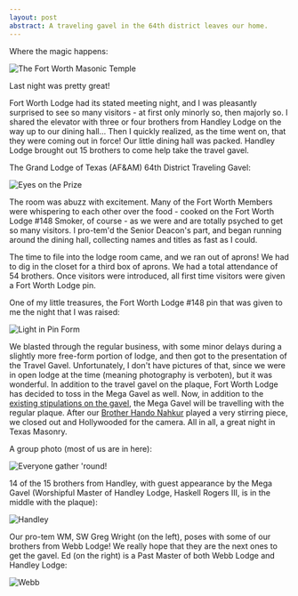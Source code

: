```yaml
---
layout: post
abstract: A traveling gavel in the 64th district leaves our home.
---
```

Where the magic happens:

![The Fort Worth Masonic Temple](/assets/images/2017-03-13-handley-lodge-captures-the-travel-gavel-temple.jpg)

Last night was pretty great!

Fort Worth Lodge had its stated meeting night, and I was pleasantly surprised to see so many visitors - at first only minorly so, then majorly so. I shared the elevator with three or four brothers from Handley Lodge on the way up to our dining hall... Then I quickly realized, as the time went on, that they were coming out in force! Our little dining hall was packed. Handley Lodge brought out 15 brothers to come help take the travel gavel.

The Grand Lodge of Texas (AF&AM) 64th District Traveling Gavel:

![Eyes on the Prize](/assets/images/2017-03-13-handley-lodge-captures-the-travel-gavel-traveling-gavel.jpg)

The room was abuzz with excitement. Many of the Fort Worth Members were whispering to each other over the food - cooked on the Fort Worth Lodge #148 Smoker, of course - as we were and are totally psyched to get so many visitors. I pro-tem'd the Senior Deacon's part, and began running around the dining hall, collecting names and titles as fast as I could.

The time to file into the lodge room came, and we ran out of aprons! We had to dig in the closet for a third box of aprons. We had a total attendance of 54 brothers. Once visitors were introduced, all first time visitors were given a Fort Worth Lodge pin.

One of my little treasures, the Fort Worth Lodge #148 pin that was given to me the night that I was raised:

![Light in Pin Form](/assets/images/2017-03-13-handley-lodge-captures-the-travel-gavel-pin.jpg)

We blasted through the regular business, with some minor delays during a slightly more free-form portion of lodge, and then got to the presentation of the Travel Gavel. Unfortunately, I don't have pictures of that, since we were in open lodge at the time (meaning photography is verboten), but it was wonderful. In addition to the travel gavel on the plaque, Fort Worth Lodge has decided to toss in the Mega Gavel as well. Now, in addition to the [existing stipulations on the gavel](http://www.64th.org/traveling-gavel-rules/), the Mega Gavel will be travelling with the regular plaque. After our [Brother Hando Nahkur](http://www.handonahkur.com/) played a very stirring piece, we closed out and Hollywooded for the camera. All in all, a great night in Texas Masonry.

A group photo (most of us are in here):

![Everyone gather 'round!](/assets/images/2017-03-13-handley-lodge-captures-the-travel-gavel-group.jpg)

14 of the 15 brothers from Handley, with guest appearance by the Mega Gavel (Worshipful Master of Handley Lodge, Haskell Rogers III, is in the middle with the plaque):

![Handley](/assets/images/2017-03-13-handley-lodge-captures-the-travel-gavel-handley.jpg)

Our pro-tem WM, SW Greg Wright (on the left), poses with some of our brothers from Webb Lodge! We really hope that they are the next ones to get the gavel. Ed (on the right) is a Past Master of both Webb Lodge and Handley Lodge:

![Webb](/assets/images/2017-03-13-handley-lodge-captures-the-travel-gavel-webb.jpg)
